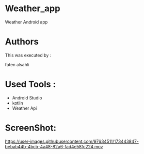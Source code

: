 # Weather_app
Weather Android app


# Authors
This was executed by :

faten alsahli

# Used Tools :

* Android  Studio
* kotlin
* Weather Api


# ScreenShot:








https://user-images.githubusercontent.com/97634511/173443847-bebab44b-4bcb-4a48-82a6-fad4e58fc224.mov

